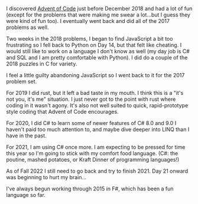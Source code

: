 I discovered <a href="https://adventofcode.com/">Advent of Code</a> just before December 2018 and had a lot of fun (except for the problems that were making me swear a lot...but I guess they were kind of fun too). I eventually went back and did all of the 2017 problems as well.

Two weeks in the 2018 problems, I began to find JavaScript a bit too frustrating so I fell back to Python on Day 14, but that felt like cheating. I would still like to work on a language I don't know as well (my day job is C# and SQL and I am pretty comfortable with Python). I did do a couple of the 2018 puzzles in C for variety.

I feel a little guilty abandoning JavaScript so I went back to it for the 2017 problem set.

For 2019 I did rust, but it left a bad taste in my mouth. I think this is a "it's not you, it's me" situation. I just never got to the point with rust where coding in it wasn't agony. It's also not well suited to quick, rapid-prototype style coding that Advent of Code encourages.

For 2020, I did C# to learn some of newer features of C# 8.0 and 9.0 I haven't paid too much attention to, and maybe dive deeper into LINQ than I have in the past.

For 2021, I am using C# once more. I am expecting to be pressed for time this year so I'm going to stick with my comfort food language. (C#: the poutine, mashed potatoes, or Kraft Dinner of programming languages!) 

As of Fall 2022 I still need to go back and try to finish 2021. Day 21 onward was beginning to hurt my brain...

I've always begun working through 2015 in F#, which has been a fun language so far.
